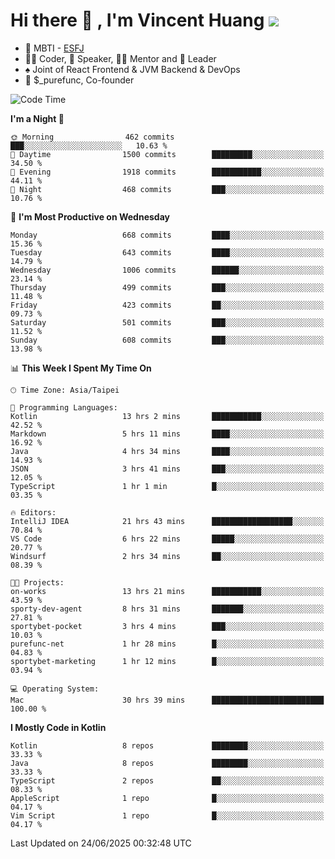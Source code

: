 # Hi there 👋 , I'm Vincent Huang ![](https://komarev.com/ghpvc/?username=Jian-Min-Huang)
- 👀 MBTI - [ESFJ](https://www.16personalities.com/esfj-personality)
- 👨‍💻 Coder, 🎤 Speaker, 👨‍🏫 Mentor and 🚀 Leader
- ♠️ Joint of React Frontend & JVM Backend & DevOps
- 💼 $_purefunc, Co-founder

<!--START_SECTION:waka-->
![Code Time](http://img.shields.io/badge/Code%20Time-5%2C488%20hrs%2056%20mins-blue)

**I'm a Night 🦉** 

```text
🌞 Morning                462 commits         ███░░░░░░░░░░░░░░░░░░░░░░   10.63 % 
🌆 Daytime                1500 commits        █████████░░░░░░░░░░░░░░░░   34.50 % 
🌃 Evening                1918 commits        ███████████░░░░░░░░░░░░░░   44.11 % 
🌙 Night                  468 commits         ███░░░░░░░░░░░░░░░░░░░░░░   10.76 % 
```
📅 **I'm Most Productive on Wednesday** 

```text
Monday                   668 commits         ████░░░░░░░░░░░░░░░░░░░░░   15.36 % 
Tuesday                  643 commits         ████░░░░░░░░░░░░░░░░░░░░░   14.79 % 
Wednesday                1006 commits        ██████░░░░░░░░░░░░░░░░░░░   23.14 % 
Thursday                 499 commits         ███░░░░░░░░░░░░░░░░░░░░░░   11.48 % 
Friday                   423 commits         ██░░░░░░░░░░░░░░░░░░░░░░░   09.73 % 
Saturday                 501 commits         ███░░░░░░░░░░░░░░░░░░░░░░   11.52 % 
Sunday                   608 commits         ███░░░░░░░░░░░░░░░░░░░░░░   13.98 % 
```


📊 **This Week I Spent My Time On** 

```text
🕑︎ Time Zone: Asia/Taipei

💬 Programming Languages: 
Kotlin                   13 hrs 2 mins       ███████████░░░░░░░░░░░░░░   42.52 % 
Markdown                 5 hrs 11 mins       ████░░░░░░░░░░░░░░░░░░░░░   16.92 % 
Java                     4 hrs 34 mins       ████░░░░░░░░░░░░░░░░░░░░░   14.93 % 
JSON                     3 hrs 41 mins       ███░░░░░░░░░░░░░░░░░░░░░░   12.05 % 
TypeScript               1 hr 1 min          █░░░░░░░░░░░░░░░░░░░░░░░░   03.35 % 

🔥 Editors: 
IntelliJ IDEA            21 hrs 43 mins      ██████████████████░░░░░░░   70.84 % 
VS Code                  6 hrs 22 mins       █████░░░░░░░░░░░░░░░░░░░░   20.77 % 
Windsurf                 2 hrs 34 mins       ██░░░░░░░░░░░░░░░░░░░░░░░   08.39 % 

🐱‍💻 Projects: 
on-works                 13 hrs 21 mins      ███████████░░░░░░░░░░░░░░   43.59 % 
sporty-dev-agent         8 hrs 31 mins       ███████░░░░░░░░░░░░░░░░░░   27.81 % 
sportybet-pocket         3 hrs 4 mins        ███░░░░░░░░░░░░░░░░░░░░░░   10.03 % 
purefunc-net             1 hr 28 mins        █░░░░░░░░░░░░░░░░░░░░░░░░   04.83 % 
sportybet-marketing      1 hr 12 mins        █░░░░░░░░░░░░░░░░░░░░░░░░   03.94 % 

💻 Operating System: 
Mac                      30 hrs 39 mins      █████████████████████████   100.00 % 
```

**I Mostly Code in Kotlin** 

```text
Kotlin                   8 repos             ████████░░░░░░░░░░░░░░░░░   33.33 % 
Java                     8 repos             ████████░░░░░░░░░░░░░░░░░   33.33 % 
TypeScript               2 repos             ██░░░░░░░░░░░░░░░░░░░░░░░   08.33 % 
AppleScript              1 repo              █░░░░░░░░░░░░░░░░░░░░░░░░   04.17 % 
Vim Script               1 repo              █░░░░░░░░░░░░░░░░░░░░░░░░   04.17 % 
```




 Last Updated on 24/06/2025 00:32:48 UTC
<!--END_SECTION:waka-->
